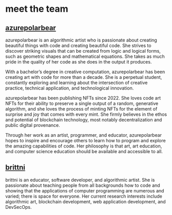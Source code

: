 # meet the team

## [azurepolarbear](https://azurepolarbear.github.io/)

azurepolarbear is an algorithmic artist who is passionate about creating beautiful things with code and creating beautiful code. She strives to discover striking visuals that can be created from logic and logical forms, such as geometric shapes and mathematical equations. She takes as much pride in the quality of her code as she does in the output it produces.

With a bachelor’s degree in creative computation, azurepolarbear has been creating art with code for more than a decade. She is a perpetual student, constantly exploring and learning about the intersection of creative practice, technical application, and technological innovation.

azurepolarbear has been publishing NFTs since 2022. She loves code art NFTs for their ability to preserve a single output of a random, generative algorithm, and she loves the process of minting NFTs for the element of surprise and joy that comes with every mint. She firmly believes in the ethos and potential of blockchain technology, most notably decentralization and public digital provenance.

Through her work as an artist, programmer, and educator, azurepolarbear hopes to inspire and encourage others to learn how to program and explore the amazing capabilities of code. Her philosophy is that art, art education, and computer science education should be available and accessible to all.

## [brittni](https://blwatkins.github.io/)

brittni is an educator, software developer, and algorithmic artist. She is passionate about teaching people from all backgrounds how to code and showing that the applications of computer programming are numerous and varied; there is space for everyone. Her current research interests include algorithmic art, blockchain development, web application development, and DevSecOps.
